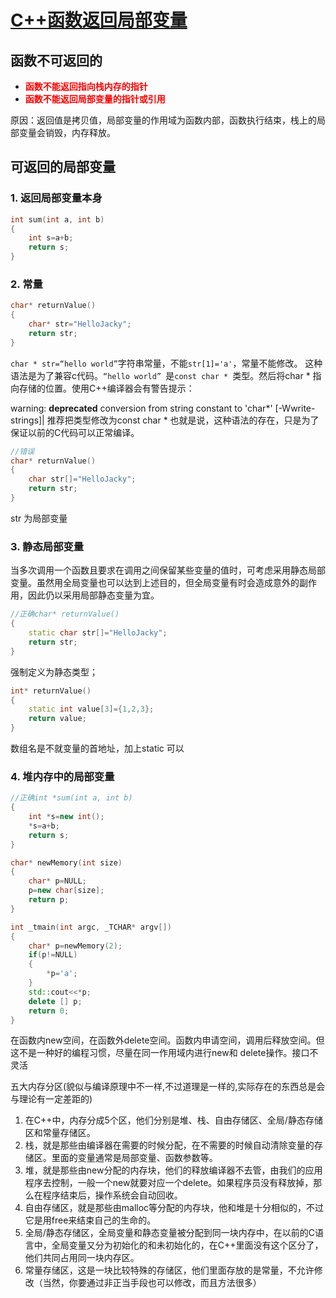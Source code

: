 # [C++函数返回局部变量](https://www.cnblogs.com/fanhaha/p/7117766.html)

## 函数不可返回的

- **<font color=red>函数不能返回指向栈内存的指针</font>**
- **<font color=red>函数不能返回局部变量的指针或引用</font>**

原因：返回值是拷贝值，局部变量的作用域为函数内部，函数执行结束，栈上的局部变量会销毁，内存释放。

## 可返回的局部变量

### 1. 返回局部变量本身    

```c++
int sum(int a, int b)
{
    int s=a+b;
    return s;
}
```

### 2. 常量

```c++
char* returnValue()  
{  
    char* str="HelloJacky";  
    return str;  
}  
```

 `char * str=“hello world”`字符串常量，不能`str[1]='a'`，常量不能修改。 这种语法是为了兼容c代码。`“hello world” `是`const char * `类型。然后将char * 指向存储的位置。使用C++编译器会有警告提示：

warning: **deprecated** conversion from string constant to 'char*' [-Wwrite-strings]|
推荐把类型修改为const char *
也就是说，这种语法的存在，只是为了保证以前的C代码可以正常编译。 

```c++
//错误
char* returnValue()  
{  
    char str[]="HelloJacky";  
    return str;  
}  
```

str 为局部变量

### 3. 静态局部变量

当多次调用一个函数且要求在调用之间保留某些变量的值时，可考虑采用静态局部变量。虽然用全局变量也可以达到上述目的，但全局变量有时会造成意外的副作用，因此仍以采用局部静态变量为宜。

```c++
//正确char* returnValue()  
{  
    static char str[]="HelloJacky";  
    return str;  
}  
```

强制定义为静态类型；

```c++
int* returnValue()  
{  
    static int value[3]={1,2,3};  
    return value;  
}  
```

数组名是不就变量的首地址，加上static 可以

### 4. 堆内存中的局部变量

```c++
//正确int *sum(int a, int b)
{
    int *s=new int();
    *s=a+b;
    return s;
}
```

```c++
char* newMemory(int size)  
{  
    char* p=NULL;  
    p=new char[size];  
    return p;  
}  

int _tmain(int argc, _TCHAR* argv[])  
{  
    char* p=newMemory(2);  
    if(p!=NULL)  
    {  
        *p='a';  
    }  
    std::cout<<*p;  
    delete [] p;  
    return 0;  
}  
```

在函数内new空间，在函数外delete空间。函数内申请空间，调用后释放空间。但这不是一种好的编程习惯，尽量在同一作用域内进行new和 delete操作。接口不灵活

 

五大内存分区(貌似与编译原理中不一样,不过道理是一样的,实际存在的东西总是会与理论有一定差距的)

1. 在C++中，内存分成5个区，他们分别是堆、栈、自由存储区、全局/静态存储区和常量存储区。
2. 栈，就是那些由编译器在需要的时候分配，在不需要的时候自动清除变量的存储区。里面的变量通常是局部变量、函数参数等。
3. 堆，就是那些由new分配的内存块，他们的释放编译器不去管，由我们的应用程序去控制，一般一个new就要对应一个delete。如果程序员没有释放掉，那么在程序结束后，操作系统会自动回收。
4. 自由存储区，就是那些由malloc等分配的内存块，他和堆是十分相似的，不过它是用free来结束自己的生命的。
5. 全局/静态存储区，全局变量和静态变量被分配到同一块内存中，在以前的C语言中，全局变量又分为初始化的和未初始化的，在C++里面没有这个区分了，他们共同占用同一块内存区。
6. 常量存储区，这是一块比较特殊的存储区，他们里面存放的是常量，不允许修改（当然，你要通过非正当手段也可以修改，而且方法很多）